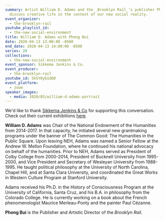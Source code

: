 ```yaml
---
summary: Artist William D. Adams and the _Brooklyn Rail_’s publisher Phong Bui
  discuss creative life in the context of our new social reality.
event_organizer:
  - the-brooklyn-rail
youtube_playlist_id:
  - the-new-social-environment
title: William D. Adams with Phong Bui
date: 2020-04-13 13:00:00 -0500
end_date: 2020-04-13 14:00:00 -0500
series: 20
collections:
  - the-new-social-environment
event_sponsor: Sikkema Jenkins & Co.
event_producer:
  - the-brooklyn-rail
youtube_id: SkSYOyb1dQ0
event_platform:
  - zoom
speaker_images:
  - media: 2020/05/william-d-adams-portrait
---
```

We'd like to thank  [Sikkema Jenkins & Co](https://www.sikkemajenkinsco.com/)  for supporting this conversation. Check out their current exhibitions [here](https://www.sikkemajenkinsco.com/current-exhibitions).

**William D. Adams** was Chair of the National Endowment of the Humanities from 2014-2017. In that capacity, he initiated several new grantmaking programs under the banner of The Common Good: The Humanities in the Public Square. Upon leaving NEH, Adams was named a Senior Fellow at the Andrew W. Mellon Foundation, where he continued his national advocacy on behalf of the humanities. Prior to NEH, Adams served as President of Colby College from 2000-2014, President of Bucknell University from 1995-2000, and Vice President and Secretary of Wesleyan University from 1988-1995. He taught political philosophy at the University of North Carolina, Chapel Hill, and at Santa Clara University, and coordinated the Great Works in Western Culture Program at Stanford University.

Adams received his Ph.D. in the History of Consciousness Program at the University of California, Santa Cruz, and his B.A. in philosophy from the Colorado College. He is currently working on a book about the French phenomenologist Maurice Merleau-Ponty and the painter Paul Cézanne.

**Phong Bui** is the Publisher and Artistic Director of the *Brooklyn Rail*.
